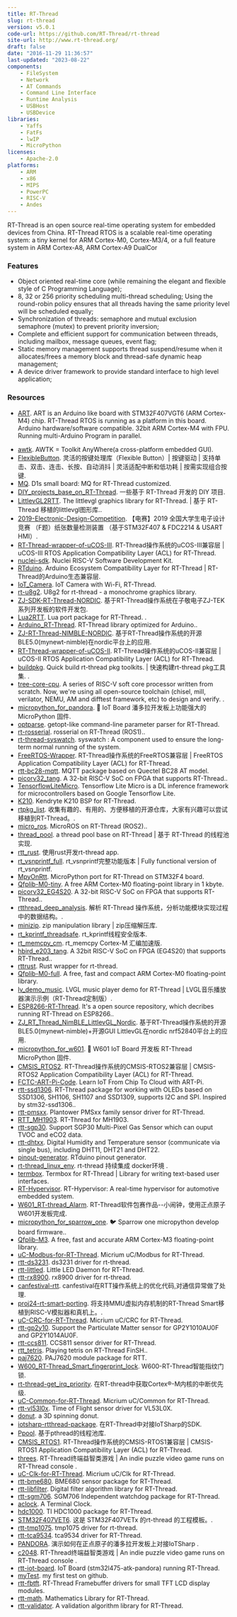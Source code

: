 ```yaml
---
title: RT-Thread
slug: rt-thread
version: v5.0.1
code-url: https://github.com/RT-Thread/rt-thread
site-url: http://www.rt-thread.org/
draft: false
date: "2016-11-29 11:36:57"
last-updated: "2023-08-22"
components:
    - FileSystem
    - Network
    - AT Commands
    - Command Line Interface
    - Runtime Analysis
    - USBHost
    - USBDevice
libraries:
    - Yaffs
    - FatFs
    - lwIP
    - MicroPython
licenses:
    - Apache-2.0
platforms:
    - ARM
    - x86
    - MIPS
    - PowerPC
    - RISC-V
    - Andes
---
```

RT-Thread is an open source real-time operating system for embedded devices from China. RT-Thread RTOS is a scalable real-time operating system: a tiny kernel for ARM Cortex-M0, Cortex-M3/4, or a full feature system in ARM Cortex-A8, ARM Cortex-A9 DualCor

<!--more-->

### Features

- Object oriented real-time core (while remaining the elegant and flexible style of C Programming Language);
- 8, 32 or 256 priority scheduling multi-thread scheduling; Using the round-robin policy ensures that all threads having the same priority level will be scheduled equally;
- Synchronization of threads: semaphore and mutual exclusion semaphore (mutex) to prevent priority inversion;
- Complete and efficient support for communication between threads, including mailbox, message queues, event flag;
- Static memory management supports thread suspend/resume when it allocates/frees a memory block and thread-safe dynamic heap management;
- A device driver framework to provide standard interface to high level application;

### Resources

- [ART](https://github.com/RT-Thread/ART). ART is an Arduino like board with STM32F407VGT6 (ARM Cortex-M4) chip. RT-Thread RTOS is running as a platform in this board. Arduino hardware/software compatible. 32bit ARM Cortex-M4 with FPU. Running multi-Arduino Program in parallel.
<!--github-projects-->
- [awtk](https://github.com/zlgopen/awtk). AWTK = Toolkit AnyWhere(a cross-platform embedded GUI).
- [FlexibleButton](https://github.com/murphyzhao/FlexibleButton). 灵活的按键处理库（Flexible Button）| 按键驱动 | 支持单击、双击、连击、长按、自动消抖 | 灵活适配中断和低功耗 | 按需实现组合按键.
- [MQ](https://github.com/mangopi-sbc/MQ). D1s small board: MQ for RT-Thread customized.
- [DIY_projects_base_on_RT-Thread](https://github.com/willianchanlovegithub/DIY_projects_base_on_RT-Thread). 一些基于 RT-Thread 开发的 DIY 项目.
- [LittlevGL2RTT](https://github.com/liu2guang/LittlevGL2RTT). The littlevgl graphics library for RT-Thread. | 基于 RT-Thread 移植的littlevgl图形库..
- [2019-Electronic-Design-Competition](https://github.com/zengwangfa/2019-Electronic-Design-Competition). 【电赛】2019 全国大学生电子设计竞赛 （F题）纸张数量检测装置 （基于STM32F407 & FDC2214 & USART HMI）.
- [RT-Thread-wrapper-of-uCOS-III](https://github.com/mysterywolf/RT-Thread-wrapper-of-uCOS-III). RT-Thread操作系统的uCOS-III兼容层 | uCOS-III RTOS Application Compatibility Layer (ACL) for RT-Thread.
- [nuclei-sdk](https://github.com/Nuclei-Software/nuclei-sdk).   Nuclei RISC-V Software Development Kit.
- [RTduino](https://github.com/RTduino/RTduino). Arduino Ecosystem Compatibility Layer for RT-Thread | RT-Thread的Arduino生态兼容层.
- [IoT_Camera](https://github.com/RT-Thread/IoT_Camera). IoT Camera with Wi-Fi, RT-Thread.
- [rt-u8g2](https://github.com/wuhanstudio/rt-u8g2). U8g2 for rt-thread - a monochrome graphics library.
- [ZJ-SDK-RT-Thread-NORDIC](https://github.com/ZJ-TEK/ZJ-SDK-RT-Thread-NORDIC). 基于RT-Thread操作系统在子敬电子ZJ-TEK系列开发板的软件开发包.
- [Lua2RTT](https://github.com/liu2guang/Lua2RTT). Lua port package for RT-Thread. .
- [Arduino_RT-Thread](https://github.com/onelife/Arduino_RT-Thread). RT-Thread library optimized for Arduino..
- [ZJ-RT-Thread-NIMBLE-NORDIC](https://github.com/ZJ-TEK/ZJ-RT-Thread-NIMBLE-NORDIC). 基于RT-Thread操作系统的开源BLE5.0(mynewt-nimble)在nordic平台上的应用.
- [RT-Thread-wrapper-of-uCOS-II](https://github.com/mysterywolf/RT-Thread-wrapper-of-uCOS-II). RT-Thread操作系统的uCOS-II兼容层 | uCOS-II RTOS Application Compatibility Layer (ACL) for RT-Thread.
- [buildpkg](https://github.com/rtpkgs/buildpkg). Quick build rt-thread pkg toolkits. | 快速构建rt-thread pkg工具集. .
- [tree-core-cpu](https://github.com/microdynamics-cpu/tree-core-cpu). A series of RISC-V soft core processor written from scratch. Now, we're using all open-source toolchain (chisel, mill, verilator, NEMU, AM and difftest framework, etc) to design and verify. .
- [micropython_for_pandora](https://github.com/SummerGift/micropython_for_pandora). 🍭 IoT Board 潘多拉开发板上功能强大的 MicroPython 固件.
- [optparse](https://github.com/liu2guang/optparse). getopt-like command-line parameter parser for RT-Thread.
- [rt-rosserial](https://github.com/wuhanstudio/rt-rosserial). rosserial on RT-Thread (ROS1)..
- [rt-thread-syswatch](https://github.com/qiyongzhong0/rt-thread-syswatch). syswatch : A component used to ensure the long-term normal running of the system.
- [FreeRTOS-Wrapper](https://github.com/RT-Thread-packages/FreeRTOS-Wrapper). RT-Thread操作系统的FreeRTOS兼容层 | FreeRTOS Application Compatibility Layer (ACL) for RT-Thread.
- [rtt-bc28-mqtt](https://github.com/luhuadong/rtt-bc28-mqtt). MQTT package based on Quectel BC28 AT model.
- [picorv32_tang](https://github.com/wuhanstudio/picorv32_tang). A 32-bit RISC-V SoC on FPGA that supports RT-Thread..
- [TensorflowLiteMicro](https://github.com/QingChuanWS/TensorflowLiteMicro). Tensorflow Lite Micro is a DL inference framework for microcontrollers based on Google Tensorflow Lite.
- [K210](https://github.com/BernardXiong/K210). Kendryte K210 BSP for RT-Thread.
- [rtpkg_list](https://github.com/rtpkgs/rtpkg_list). 收集有趣的、有用的、方便移植的开源仓库，大家有兴趣可以尝试移植到RT-Thread。.
- [micro_ros](https://github.com/wuhanstudio/micro_ros). MicroROS on RT-Thread (ROS2)..
- [thread_pool](https://github.com/armink-rtt-pkgs/thread_pool). a thread pool base on RT-Thread | 基于 RT-Thread 的线程池实现.
- [rtt_rust](https://github.com/rust-for-rtthread/rtt_rust). 使用rust开发rt-thread app.
- [rt_vsnprintf_full](https://github.com/mysterywolf/rt_vsnprintf_full). rt_vsnprintf完整功能版本 | Fully functional version of rt_vsnprintf.
- [MpyOnRtt](https://github.com/armink/MpyOnRtt). MicroPython port for RT-Thread on STM32F4 board.
- [Qfplib-M0-tiny](https://github.com/mysterywolf/Qfplib-M0-tiny). A free ARM Cortex-M0 floating-point library in 1 kbyte.
- [picorv32_EG4S20](https://github.com/wuhanstudio/picorv32_EG4S20). A 32-bit RISC-V SoC on FPGA that supports RT-Thread..
- [rtthread_deep_analysis](https://github.com/SummerGift/rtthread_deep_analysis). 解析 RT-Thread 操作系统，分析功能模块实现过程中的数据结构。.
- [minizip](https://github.com/mysterywolf/minizip). zip manipulation library | zip压缩解压库.
- [rt_kprintf_threadsafe](https://github.com/mysterywolf/rt_kprintf_threadsafe). rt_kprintf线程安全版本.
- [rt_memcpy_cm](https://github.com/mysterywolf/rt_memcpy_cm). rt_memcpy Cortex-M 汇编加速版.
- [hbird_e203_tang](https://github.com/wuhanstudio/hbird_e203_tang). A 32bit RISC-V SoC on FPGA (EG4S20) that supports RT-Thread..
- [rttrust](https://github.com/tcz717/rttrust). Rust wrapper for rt-thread.
- [Qfplib-M0-full](https://github.com/mysterywolf/Qfplib-M0-full). A free, fast and compact ARM Cortex-M0 floating-point library.
- [lv_demo_music](https://github.com/RT-Thread-packages/lv_demo_music). LVGL music player demo for RT-Thread | LVGL音乐播放器演示示例（RT-Thread定制版）.
- [ESP8266-RT-Thread](https://github.com/recan-li/ESP8266-RT-Thread). It's a open source repository, which decribes running RT-Thread on ESP8266..
- [ZJ_RT_Thread_NimBLE_LittlevGL_Nordic](https://github.com/ZJ-TEK/ZJ_RT_Thread_NimBLE_LittlevGL_Nordic). 基于RT-Thread操作系统的开源BLE5.0(mynewt-nimble)+开源GUI LittlevGL在nordic nrf52840平台上的应用.
- [micropython_for_w601](https://github.com/SummerGift/micropython_for_w601). 🍭 W601 IoT Board 开发板 RT-Thread MicroPython 固件.
- [CMSIS_RTOS2](https://github.com/RT-Thread-packages/CMSIS_RTOS2). RT-Thread操作系统的CMSIS-RTOS2兼容层 | CMSIS-RTOS2 Application Compatibility Layer (ACL) for RT-Thread.
- [FCTC-ART-Pi-Code](https://github.com/luhuadong/FCTC-ART-Pi-Code). Learn IoT From Chip To Cloud with ART-Pi.
- [rtt-ssd1306](https://github.com/luhuadong/rtt-ssd1306). RT-Thread package for working with  OLEDs based on SSD1306, SH1106, SH1107 and SSD1309, supports I2C and SPI. Inspired by stm32-ssd1306..
- [rtt-pmsxx](https://github.com/luhuadong/rtt-pmsxx). Plantower PMSxx family sensor driver for RT-Thread.
- [RTT_MH1903](https://github.com/fanwenl/RTT_MH1903). RT-Thread for MH1903.
- [rtt-sgp30](https://github.com/luhuadong/rtt-sgp30). Support SGP30 Multi-Pixel Gas Sensor which can ouput TVOC and eCO2 data.
- [rtt-dhtxx](https://github.com/luhuadong/rtt-dhtxx). Digital Humidity and Temperature sensor (communicate via single bus), including DHT11, DHT21 and DHT22.
- [pinout-generator](https://github.com/RTduino/pinout-generator). RTduino pinout generator.
- [rt-thread_linux_env](https://github.com/maikebing/rt-thread_linux_env). rt-thread 持续集成 docker环境  .
- [termbox](https://github.com/mysterywolf/termbox). Termbox for RT-Thread | Library for writing text-based user interfaces.
- [RT-Hypervisor](https://github.com/Suqier/RT-Hypervisor). RT-Hypervisor: A real-time hypervisor for automotive embedded system.
- [W601_RT-thread_Alarm](https://github.com/Rayuu/W601_RT-thread_Alarm). RT-Thread软件包赛作品--小闹钟，使用正点原子W601开发板完成.
- [micropython_for_sparrow_one](https://github.com/SummerGift/micropython_for_sparrow_one). :bird: Sparrow one micropython develop board firmware..
- [Qfplib-M3](https://github.com/mysterywolf/Qfplib-M3). A free, fast and accurate ARM Cortex-M3 floating-point library.
- [uC-Modbus-for-RT-Thread](https://github.com/mysterywolf/uC-Modbus-for-RT-Thread). Micrium uC/Modbus for RT-Thread.
- [rtt-ds3231](https://github.com/Prry/rtt-ds3231). ds3231 driver for rt-thread.
- [rtt-littled](https://github.com/luhuadong/rtt-littled). Little LED Daemon for RT-Thread.
- [rtt-rx8900](https://github.com/Prry/rtt-rx8900). rx8900 driver for rt-thread.
- [canfestival-rtt](https://github.com/wdfk-prog/canfestival-rtt). canfestival在RTT操作系统上的优化代码,对通信异常做了处理.
- [proj24-rt-smart-porting](https://github.com/oscomp/proj24-rt-smart-porting). 将支持MMU虚拟内存机制的RT-Thread Smart移植到RISC-V模拟器和真机上。.
- [uC-CRC-for-RT-Thread](https://github.com/mysterywolf/uC-CRC-for-RT-Thread). Micrium uC/CRC for RT-Thread.
- [rtt-gp2y10](https://github.com/luhuadong/rtt-gp2y10). Support the Particulate Matter sensor for GP2Y1010AU0F and GP2Y1014AU0F.
- [rtt-ccs811](https://github.com/luhuadong/rtt-ccs811). CCS811 sensor driver for RT-Thread.
- [rtt_tetris](https://github.com/volatile-static/rtt_tetris). Playing tetris on RT-Thread FinSH..
- [paj7620](https://github.com/orange2348/paj7620). PAJ7620 module package for RTT.
- [W600_RT-Thread_Smart_fingerprint_lock](https://github.com/han-xiaohu/W600_RT-Thread_Smart_fingerprint_lock). W600-RT-Thread智能指纹门锁.
- [rt-thread-get_irq_priority](https://github.com/wdfk-prog/rt-thread-get_irq_priority). 在RT-thread中获取Cortex®-M内核的中断优先级.
- [uC-Common-for-RT-Thread](https://github.com/mysterywolf/uC-Common-for-RT-Thread). Micrium uC/Common for RT-Thread.
- [rtt-vl53l0x](https://github.com/Prry/rtt-vl53l0x). Time of Flight sensor driver  for VL53L0X.
- [donut](https://github.com/mysterywolf/donut). a 3D spinning donut.
- [iotsharp-rtthread-package](https://github.com/IoTSharp/iotsharp-rtthread-package). 在RT-Thread中对接IoTSharp的SDK.
- [Ppool](https://github.com/mysterywolf/Ppool). 基于pthread的线程池库.
- [CMSIS_RTOS1](https://github.com/RT-Thread-packages/CMSIS_RTOS1). RT-Thread操作系统的CMSIS-RTOS1兼容层 | CMSIS-RTOS1 Application Compatibility Layer (ACL) for RT-Thread.
- [threes](https://github.com/mysterywolf/threes). RT-Thread终端益智类游戏 | An indie puzzle video game runs on RT-Thread console .
- [uC-Clk-for-RT-Thread](https://github.com/mysterywolf/uC-Clk-for-RT-Thread). Micrium uC/Clk for RT-Thread.
- [rtt-bme680](https://github.com/luhuadong/rtt-bme680). BME680 sensor package for RT-Thread.
- [rtt-libfilter](https://github.com/luhuadong/rtt-libfilter). Digital filter algorithm library for RT-Thread.
- [rtt-sgm706](https://github.com/Prry/rtt-sgm706). SGM706 Independent watchdog package for RT-Thread.
- [aclock](https://github.com/mysterywolf/aclock). A Terminal Clock.
- [hdc1000](https://github.com/Forest-Rain/hdc1000). TI HDC1000 package for RT-Thread.
- [STM32F407VET6](https://github.com/IoTSharp/STM32F407VET6). 这是  STM32F407VETx  的rt-thread 的工程模板。.
- [rtt-tmp1075](https://github.com/Prry/rtt-tmp1075). tmp1075 driver for rt-thread.
- [rtt-tca9534](https://github.com/Prry/rtt-tca9534). tca9534 driver for RT-Thread.
- [PANDORA](https://github.com/IoTSharp/PANDORA). 演示如何在正点原子的潘多拉开发板上对接IoTSharp .
- [c2048](https://github.com/mysterywolf/c2048). RT-Thread终端益智类游戏 | An indie puzzle video game runs on RT-Thread console .
- [rtt-iot-board](https://github.com/luhuadong/rtt-iot-board). IoT Board (stm32l475-atk-pandora) running RT-Thread.
- [myTest](https://github.com/sixixiaoran/myTest). my first test on github.
- [rtt-fbtft](https://github.com/luhuadong/rtt-fbtft). RT-Thread Framebuffer drivers for small TFT LCD display modules.
- [rtt-math](https://github.com/luhuadong/rtt-math). Mathematics Library for RT-Thread.
- [rtt-validator](https://github.com/luhuadong/rtt-validator). A validation algorithm library for RT-Thread.